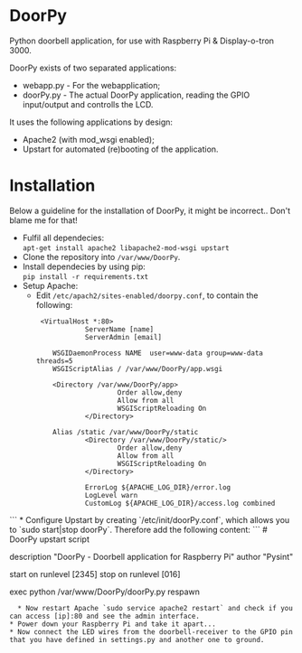# DoorPy
Python doorbell application, for use with Raspberry Pi &amp; Display-o-tron 3000.

DoorPy exists of two separated applications:
* webapp.py - For the webapplication;
* doorPy.py - The actual DoorPy application, reading the GPIO input/output and controlls the LCD.

It uses the following applications by design:
* Apache2 (with mod_wsgi enabled);
* Upstart for automated (re)booting of the application.

# Installation
Below a guideline for the installation of DoorPy, it might be incorrect.. Don't blame me for that!

* Fulfil all dependecies:<br/>
`apt-get install apache2 libapache2-mod-wsgi upstart`
* Clone the repository into `/var/www/DoorPy`.
* Install dependecies by using pip:<br/>`pip install -r requirements.txt`
* Setup Apache:
  * Edit `/etc/apach2/sites-enabled/doorpy.conf`, to contain the following:
    ```
     <VirtualHost *:80>
                ServerName [name]
                ServerAdmin [email]

        WSGIDaemonProcess NAME  user=www-data group=www-data threads=5
        WSGIScriptAlias / /var/www/DoorPy/app.wsgi

        <Directory /var/www/DoorPy/app>
                        Order allow,deny
                        Allow from all
                        WSGIScriptReloading On
                </Directory>

        Alias /static /var/www/DoorPy/static
                <Directory /var/www/DoorPy/static/>
                        Order allow,deny
                        Allow from all
                        WSGIScriptReloading On
                </Directory>

                ErrorLog ${APACHE_LOG_DIR}/error.log
                LogLevel warn
                CustomLog ${APACHE_LOG_DIR}/access.log combined
</VirtualHost>
  ```
  * Configure Upstart by creating `/etc/init/doorPy.conf`, which allows you to `sudo start|stop doorPy`. Therefore add the following content:
    ```
    # DoorPy upstart script

description "DoorPy - Doorbell application for Raspberry Pi"
author "Pysint"

start on runlevel [2345]
stop on runlevel [016]

exec python /var/www/DoorPy/doorPy.py
respawn
```
  * Now restart Apache `sudo service apache2 restart` and check if you can access [ip]:80 and see the admin interface.
* Power down your Raspberry Pi and take it apart...
* Now connect the LED wires from the doorbell-receiver to the GPIO pin that you have defined in settings.py and another one to ground.

